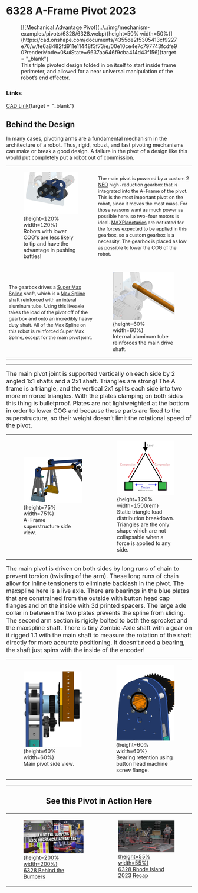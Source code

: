<meta property="og:title" content="Pivot CAD Example: 6328 2023 A-Frame Pivot">
<meta property="og:type" content="website">
<meta property="og:url" content="https://www.frcdesign.org/mechanism-examples/shooter/examples/6328pivot/">
<!--meta property="og:image" content="https://www.frcdesign.org/img/mechanism-examples/shooter/1678-shooter/citrus-shooter.webp"-->
<meta name="theme-color" content="#4CAE4F">
<meta name="twitter:card" content="summary_large_image">

<style>

td, th , table{
   border: none!important;
}

td{
  text-align: left !important;
  vertical-align: middle !important;
}

table tr:hover{
    background-color: transparent !important;
}

</style>

# 6328 A-Frame Pivot 2023

<figure markdown="span">
[![Mechanical Advantage Pivot](../../img/mechanism-examples/pivots/6328/6328.webp){height=50% width=50%}](https://cad.onshape.com/documents/4355de2f5305413cf9227e76/w/fe6a8482fd911e11448f3f73/e/00e10ce4e7c797743fcdfe90?renderMode=0&uiState=6637aa646f9cba414d43f156){target = "_blank"}
<figcaption>This triple pivoted design folded in on itself to start inside frame perimeter, and allowed for a near universal manipulation of the robot’s end effector.</figcaption>
</figure>

### Links

[CAD Link](https://cad.onshape.com/documents/4355de2f5305413cf9227e76/w/fe6a8482fd911e11448f3f73/e/00e10ce4e7c797743fcdfe90?renderMode=0&uiState=6637aa646f9cba414d43f156){target = "_blank"}

## Behind the Design

In many cases, pivoting arms are a fundamental mechanism in the architecture of a robot. Thus, rigid, robust, and fast pivoting mechanisms can make or break a good design. A failure in the pivot of a design like this would put completely put a robot out of commission.

|||
|:-:|:-:|
|<figure>![Main Pivot Gearbox](../../img/mechanism-examples/pivots/6328/gearbox.webp){height=120% width=120%}<figcaption> Robots with lower COG's are less likely to tip and have the advantage in pushing battles! </figcaption></figure>|<span style="font-size:.8rem;">The main pivot is powered by a custom 2 [NEO](https://www.revrobotics.com/rev-21-1650/) high-reduction gearbox that is integrated into the A-Frame of the pivot. This is the most important pivot on the robot, since it moves the most mass. For those reasons want as much power as possible here, so two-four motors is ideal. [MAXPlanetaries](https://www.revrobotics.com/rev-21-2100/) are not rated for the forces expected to be applied in this gearbox, so a custom gearbox is a necessity. The gearbox is placed as low as possible to lower the COG of the robot.</span>|
|<span style="font-size:.8rem;"> The gearbox drives a [Super Max Spline](https://www.chiefdelphi.com/t/experiences-with-rev-ion-so-far/431176/80?page=2) shaft, which is a [Max Spline](https://www.revrobotics.com/rev-21-2520/) shaft reinforced with an interal aluminum tube. Using this liveaxle takes the load of the pivot off of the gearbox and onto an incredibly heavy duty shaft. All of the Max Spline on this robot is reinforced Super Max Spline, except for the main pivot joint.</span>|<figure>![Super Max Spline](../../img/mechanism-examples/pivots/6328/supermaxspline.webp){height=60% width=60%}<figcaption> Internal aluminum tube reinforces the main drive shaft. </figcaption></figure>|

***
<span style="text-align: center; font-size:1rem">The main pivot joint is supported vertically on each side by 2 angled 1x1 shafts and a 2x1 shaft. Triangles are strong! The A frame is a triangle, and the vertical 2x1 splits each side into two more mirrored triangles. With the plates clamping on both sides this thing is bulletproof. Plates are not lightweighted at the bottom in order to lower COG and because these parts are fixed to the superstructure, so their weight doesn’t limit the rotational speed of the pivot.</span>

|||
|:-:|:-:|
|<figure>![6328 A-Frame](../../img/mechanism-examples/pivots/6328/aframe.webp){height=75% width=75%}<figcaption> A-Frame superstructure side view. </figcaption></figure>|<figure>![Triangle Breakdown](../../img/mechanism-examples/pivots/6328/triangles.webp){height=120% width=1500rem}<figcaption> Static triangle load distribution breakdown. Triangles are the only shape which are not collapsable when a force is applied to any side. </figcaption></figure>|

<span style="text-align: center; font-size:1rem">The main pivot is driven on both sides by long runs of chain to prevent torsion (twisting of the arm). These long runs of chain allow for inline tensioners to eliminate backlash in the pivot. The maxspline here is a live axle. There are bearings in the blue plates that are constrained from the outside with button head cap flanges and on the inside with 3d printed spacers. The large axle collar in between the two plates prevents the spline from sliding. The second arm section is rigidly bolted to both the sprocket and the maxspline shaft. There is tiny Zombie-Axle shaft with a gear on it rigged 1:1 with the main shaft to measure the rotation of the shaft directly for more accurate positioning. It doesn’t need a bearing, the shaft just spins with the inside of the encoder!</span>

|||
|:-:|:-:|
|<figure>![Main Pivot](../../img/mechanism-examples/pivots/6328/mainpivot.webp){height=60% width=60%}<figcaption> Main pivot side view. </figcaption></figure>|<figure>![Pivot Bearing Retention](../../img/mechanism-examples/pivots/6328/pivot_side.webp){height=60% width=60%}<figcaption> Bearing retention using button head machine screw flange. </figcaption></figure>|

***

## <p style="text-align: center;"> See this Pivot in Action Here </p>

|||
|:-:|:-:|
|[<figure>![6328 Behind the Bumpers](../../img/mechanism-examples/pivots/6328/6328btb.webp){height=200% width=200%}<figcaption>6328 Behind the Bumpers</figcaption><figure>](https://youtu.be/3cXXOSFAnJU)|[<figure>![1678 Clean Match Vid](../../img/mechanism-examples/pivots/6328/6328_match.webp){height=55% width=55%}<figcaption>6328 Rhode Island 2023 Recap</figcaption></figure>](https://youtu.be/89FRu3nUPtU)|

<br>